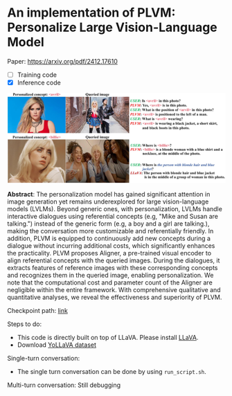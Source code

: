 # An implementation of PLVM: Personalize Large Vision-Language Model

Paper: https://arxiv.org/pdf/2412.17610

- [ ] Training code
- [x] Inference code

![PLVM](figures/intro.jpg)

**Abstract**: The personalization model has gained significant attention in image generation yet remains underexplored for large vision-language models (LVLMs).
Beyond generic ones, with personalization, LVLMs handle interactive dialogues using referential concepts (e.g, "Mike and Susan are talking.") instead of the generic form (e.g, a boy and a girl are talking.), making the conversation more customizable and referentially friendly. In addition, PLVM is equipped to continuously add new concepts during a dialogue without incurring additional costs, which significantly enhances the practicality. PLVM proposes Aligner, a pre-trained visual encoder to align referential concepts with the queried images. During the dialogues, it extracts features of reference images with these corresponding concepts and recognizes them in the queried image, enabling personalization. We note that the computational cost and parameter count of the Aligner are negligible within the entire framework. With comprehensive qualitative and quantitative analyses, we reveal the effectiveness and superiority of PLVM.

Checkpoint path: [link](https://drive.google.com/file/d/1_zdWlCXPem_RidqRW1Wt6yNe758Vovdv/view?usp=sharing)

Steps to do:
- This code is directly built on top of LLaVA. Please install [LLaVA](https://github.com/haotian-liu/LLaVA?tab=readme-ov-file#install).
- Download [YoLLaVA dataset](https://github.com/WisconsinAIVision/YoLLaVA)

Single-turn conversation:
- The single turn conversation can be done by using ``run_script.sh``.

Multi-turn conversation: Still debugging